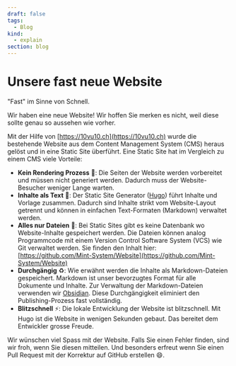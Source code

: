 ```yaml
---
draft: false
tags:
  - Blog
kind:
  - explain
section: blog
---
```

# Unsere fast neue Website
"Fast" im Sinne von Schnell.

Wir haben eine neue Website! Wir hoffen Sie merken es nicht, weil diese sollte genau so aussehen wie vorher.

Mit der Hilfe von [https://10vu10.ch](https://10vu10.ch) wurde die bestehende Website aus dem Content Management System (CMS) heraus gelöst und in eine Static Site überführt. Eine Static Site hat im Vergleich zu einem CMS viele Vorteile:

- **Kein Rendering Prozess** 📸: Die Seiten der Website werden vorbereitet und müssen nicht generiert werden. Dadurch muss der Website-Besucher weniger Lange warten.
- **Inhalte als Text** 📄: Der Static Site Generator ([Hugo](https://hugo.io/)) führt Inhalte und Vorlage zusammen. Dadurch sind Inhalte strikt vom Website-Layout getrennt und können in einfachen Text-Formaten (Markdown) verwaltet werden.
- **Alles nur Dateien** 📂: Bei Static Sites gibt es keine Datenbank wo Website-Inhalte gespeichert werden. Die Dateien können analog Programmcode mit einem Version Control Software System (VCS) wie Git verwaltet werden. Sie finden den Inhalt hier: [https://github.com/Mint-System/Website](https://github.com/Mint-System/Website)
- **Durchgängig** ♻️: Wie erwähnt werden die Inhalte als Markdown-Dateien gespeichert. Markdown ist unser bevorzugtes Format für alle Dokumente und Inhalte. Zur Verwaltung der Markdown-Dateien verwenden wir [Obsidian](https://obsidian.md/). Diese Durchgängigkeit eliminiert den Publishing-Prozess fast vollständig.
- **Blitzschnell** ⚡: Die lokale Entwicklung der Website ist blitzschnell. Mit Hugo ist die Website in wenigen Sekunden gebaut. Das bereitet dem Entwickler grosse Freude.

Wir wünschen viel Spass mit der Website. Falls Sie einen Fehler finden, sind wir froh, wenn Sie diesen mitteilen. Und besonders erfreut wenn Sie einen Pull Request mit der Korrektur auf GitHub erstellen 😄.